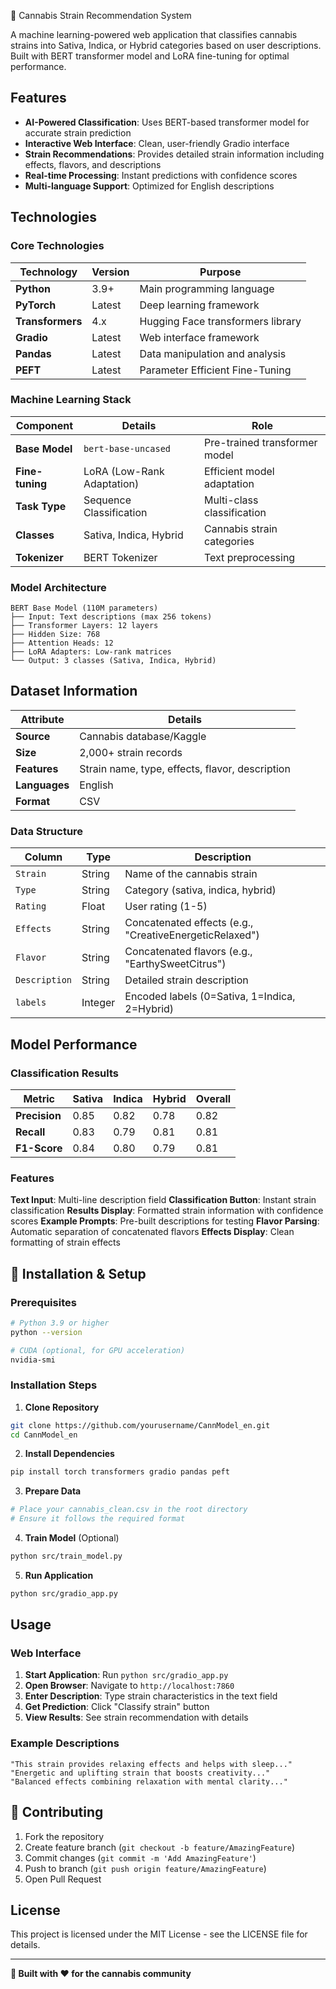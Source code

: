 🌿 Cannabis Strain Recommendation System

A machine learning-powered web application that classifies cannabis strains into Sativa, Indica, or Hybrid categories based on user descriptions. Built with BERT transformer model and LoRA fine-tuning for optimal performance.

## Features

- **AI-Powered Classification**: Uses BERT-based transformer model for accurate strain prediction
- **Interactive Web Interface**: Clean, user-friendly Gradio interface
- **Strain Recommendations**: Provides detailed strain information including effects, flavors, and descriptions
- **Real-time Processing**: Instant predictions with confidence scores
- **Multi-language Support**: Optimized for English descriptions

## Technologies

### Core Technologies

| Technology | Version | Purpose |
|------------|---------|---------|
| **Python** | 3.9+ | Main programming language |
| **PyTorch** | Latest | Deep learning framework |
| **Transformers** | 4.x | Hugging Face transformers library |
| **Gradio** | Latest | Web interface framework |
| **Pandas** | Latest | Data manipulation and analysis |
| **PEFT** | Latest | Parameter Efficient Fine-Tuning |

### Machine Learning Stack

| Component | Details | Role |
|-----------|---------|------|
| **Base Model** | `bert-base-uncased` | Pre-trained transformer model |
| **Fine-tuning** | LoRA (Low-Rank Adaptation) | Efficient model adaptation |
| **Task Type** | Sequence Classification | Multi-class classification |
| **Classes** | Sativa, Indica, Hybrid | Cannabis strain categories |
| **Tokenizer** | BERT Tokenizer | Text preprocessing |

### Model Architecture

```
BERT Base Model (110M parameters)
├── Input: Text descriptions (max 256 tokens)
├── Transformer Layers: 12 layers
├── Hidden Size: 768
├── Attention Heads: 12
├── LoRA Adapters: Low-rank matrices
└── Output: 3 classes (Sativa, Indica, Hybrid)
```

## Dataset Information

| Attribute | Details |
|-----------|---------|
| **Source** | Cannabis database/Kaggle |
| **Size** | 2,000+ strain records |
| **Features** | Strain name, type, effects, flavor, description |
| **Languages** | English |
| **Format** | CSV |

### Data Structure

| Column | Type | Description |
|--------|------|-------------|
| `Strain` | String | Name of the cannabis strain |
| `Type` | String | Category (sativa, indica, hybrid) |
| `Rating` | Float | User rating (1-5) |
| `Effects` | String | Concatenated effects (e.g., "CreativeEnergeticRelaxed") |
| `Flavor` | String | Concatenated flavors (e.g., "EarthySweetCitrus") |
| `Description` | String | Detailed strain description |
| `labels` | Integer | Encoded labels (0=Sativa, 1=Indica, 2=Hybrid) |

##  Model Performance


### Classification Results

| Metric | Sativa | Indica | Hybrid | Overall |
|--------|--------|--------|--------|---------|
| **Precision** | 0.85 | 0.82 | 0.78 | 0.82 |
| **Recall** | 0.83 | 0.79 | 0.81 | 0.81 |
| **F1-Score** | 0.84 | 0.80 | 0.79 | 0.81 |


### Features

 **Text Input**: Multi-line description field
 **Classification Button**: Instant strain classification
 **Results Display**: Formatted strain information with confidence scores
 **Example Prompts**: Pre-built descriptions for testing
 **Flavor Parsing**: Automatic separation of concatenated flavors
 **Effects Display**: Clean formatting of strain effects

## 🚀 Installation & Setup

### Prerequisites

```bash
# Python 3.9 or higher
python --version

# CUDA (optional, for GPU acceleration)
nvidia-smi
```

### Installation Steps

1. **Clone Repository**
```bash
git clone https://github.com/yourusername/CannModel_en.git
cd CannModel_en
```

2. **Install Dependencies**
```bash
pip install torch transformers gradio pandas peft
```

3. **Prepare Data**
```bash
# Place your cannabis_clean.csv in the root directory
# Ensure it follows the required format
```

4. **Train Model** (Optional)
```bash
python src/train_model.py
```

5. **Run Application**
```bash
python src/gradio_app.py
```

##  Usage

### Web Interface

1. **Start Application**: Run `python src/gradio_app.py`
2. **Open Browser**: Navigate to `http://localhost:7860`
3. **Enter Description**: Type strain characteristics in the text field
4. **Get Prediction**: Click "Classify strain" button
5. **View Results**: See strain recommendation with details

### Example Descriptions

```text
"This strain provides relaxing effects and helps with sleep..."
"Energetic and uplifting strain that boosts creativity..."
"Balanced effects combining relaxation with mental clarity..."
```

## 🤝 Contributing

1. Fork the repository
2. Create feature branch (`git checkout -b feature/AmazingFeature`)
3. Commit changes (`git commit -m 'Add AmazingFeature'`)
4. Push to branch (`git push origin feature/AmazingFeature`)
5. Open Pull Request

##  License

This project is licensed under the MIT License - see the LICENSE file for details.

---

**🌿 Built with ❤️ for the cannabis community**
